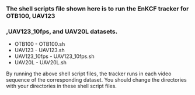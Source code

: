 ### The shell scripts file shown here is to run the EnKCF tracker for OTB100, UAV123
### ,UAV123_10fps, and UAV20L datasets.

* OTB100 - OTB100.sh
* UAV123 - UAV123.sh
* UAV123_10fps - UAV123_10fps.sh
* UAV20L - UAV20L.sh

By running the above shell script files, the tracker runs in each video sequence of the
corresponding dataset. You should change the directories with your directories in
these shell script files.
